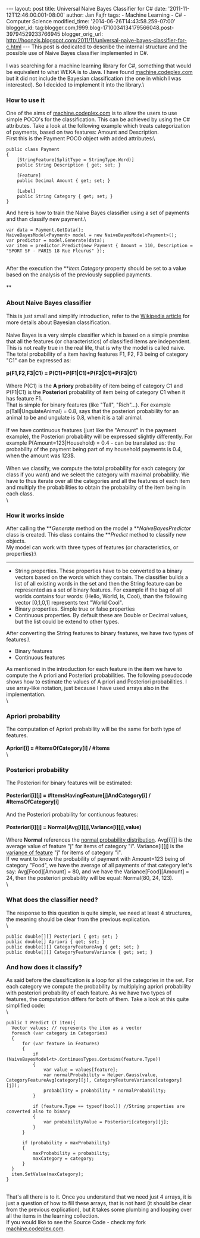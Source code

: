 --- layout: post title: Universal Naive Bayes Classifier for C\# date:
'2011-11-12T12:46:00.001-08:00' author: Jan Fajfr tags: - Machine
Learning - C\# - Computer Science modified\_time:
'2014-06-26T14:43:58.259-07:00' blogger\_id:
tag:blogger.com,1999:blog-1710034134179566048.post-39794529233766945
blogger\_orig\_url:
http://hoonzis.blogspot.com/2011/11/universal-naive-bayes-classifier-for-c.html
--- This post is dedicated to describe the internal structure and the
possible use of Naive Bayes classifier implemented in C\#.\
\
I was searching for a machine learning library for C\#, something that
would be equivalent to what WEKA is to Java. I have found
[machine.codeplex.com](http://machine.codeplex.com) but it did not
include the Bayesian classification (the one in which I was interested).
So I decided to implement it into the library.\

### How to use it

One of the aims of [machine.codeplex.com](http://machine.codeplex.com)
is to allow the users to use simple POCO's for the classification. This
can be achieved by using the C\# attributes. Take a look at the
following example which treats categorization of payments, based on two
features: Amount and Description.\
First this is the Payment POCO object with added attributes:\

``` {.prettyprint}
public class Payment
{
    [StringFeature(SplitType = StringType.Word)]
    public String Description { get; set; }

    [Feature]
    public Decimal Amount { get; set; }

    [Label]
    public String Category { get; set; }
}
```

And here is how to train the Naive Bayes classifier using a set of
payments and than classify new payment.\

``` {.prettyprint}
var data = Payment.GetData();            
NaiveBayesModel<Payment> model = new NaiveBayesModel<Payment>();
var predictor = model.Generate(data);
var item = predictor.Predict(new Payment { Amount = 110, Description = "SPORT SF - PARIS 18 Rue Fleurus" });
```

\
After the execution the ***item.Category* property should be set to a
value based on the analysis of the previously supplied payments.\
\
**

### About Naive Bayes classifier

This is just small and simplify introduction, refer to the [Wikipedia
article](http://en.wikipedia.org/wiki/Naive_Bayes_classifier) for more
details about Bayesian classification.\
\
Naive Bayes is a very simple classifier which is based on a simple
premise that all the features (or characteristics) of classified items
are independent. This is not really true in the real life, that is why
the model is called naive.\
The total probability of a item having features F1, F2, F3 being of
category "C1" can be expressed as:\
\
**p(F1,F2,F3|C1) = P(C1)\*P(F1|C1)\*P(F2|C1)\*P(F3|C1)**\
\
Where P(C1) is the **A priory** probability of item being of category C1
and P(F1|C1) is the **Posteriori** probability of item being of category
C1 when it has feature F1.\
That is simple for binary features (like "Tall", "Rich"...). For example
p(Tall|UngulateAnimal) = 0.8, says that the posteriori probability for
an animal to be and ungulate is 0.8, when it is a tall animal.\
\
If we have continuous features (just like the "Amount" in the payment
example), the Posteriori probability will be expressed slightly
differently. For example P(Amount=123|Household) = 0.4 - can be
translated as: the probability of the payment being part of my household
payments is 0.4, when the amount was 123\$.\
\
When we classify, we compute the total probability for each category (or
class if you want) and we select the category with maximal probability.
We have to thus iterate over all the categories and all the features of
each item and multiply the probabilities to obtain the probability of
the item being in each class.\
\

### How it works inside

After calling the ***Generate* method on the model a
***NaiveBayesPredictor* class is created. This class contains the
***Predict* method to classify new objects.\
My model can work with three types of features (or characteristics, or
properties):\
******

-   String properties. These properties have to be converted to a binary
    vectors based on the words which they contain. The classifier builds
    a list of all existing words in the set and then the String feature
    can be represented as a set of binary features. For example if the
    bag of all worlds contains four words: (Hello, World, Is, Cool),
    than the following vector \[0,1,0,1\] represents text "World Cool".
-   Binary properties. Simple true or false properties
-   Continuous properties. By default these are Double or Decimal
    values, but the list could be extend to other types.

After converting the String features to binary features, we have two
types of features:\

-   Binary features
-   Continuous features

As mentioned in the introduction for each feature in the item we have to
compute the A priori and Posteriori probabilities. The following
pseudocode shows how to estimate the values of A priori and Posteriori
probabilities. I use array-like notation, just because I have used
arrays also in the implementation.\
\

### Apriori probability

The computation of Apriori probability will be the same for both type of
features.\
\
**Apriori\[i\] = \#ItemsOfCategory\[i\] / \#Items**\
\

### Posteriori probability

The Posteriori for binary features will be estimated:\
\
**Posteriori\[i\]\[j\] = \#ItemsHavingFeature\[j\]AndCategory\[i\] /
\#ItemsOfCategory\[i\]**\
\
And the Posteriori probability for contiunous features:\
\
**Posteriori\[i\]\[j\] =
Normal(Avg\[i\]\[j\],Variance\[i\]\[j\],value)**\
\
Where **Normal** references the [normal probability
distribution](http://en.wikipedia.org/wiki/Normal_distribution).
Avg\[i\]\[j\] is the average value of feature "j" for items of category
"i". Variance\[i\]\[j\] is the [variance of
feature](http://en.wikipedia.org/wiki/Variance) "j" for items of
category "i".\
If we want to know the probability of payment with Amount=123 being of
category "Food", we have the average of all payments of that category
let's say: Avg\[Food\]\[Amount\] = 80, and we have the
Variance\[Food\]\[Amount\] = 24, then the posteriori probability will be
equal: Normal(80, 24, 123).\
\

### What does the classifier need?

The response to this question is quite simple, we need at least 4
structures, the meaning should be clear from the previous explication.\
\

``` {.prettyprint}
public double[][] Posteriori { get; set; }
public double[] Apriori { get; set; }
public double[][] CategoryFeatureAvg { get; set; }
public double[][] CategoryFeatureVariance { get; set; }
```

### And how does it classify?

As said before the classification is a loop for all the categories in
the set. For each category we compute the probability by multiplying
apriori probability with posteriori probability of each feature. As we
have two types of features, the computation differs for both of them.
Take a look at this quite simplified code:\
\

``` {.prettyprint}
public T Predict (T item){
  Vector values; // represents the item as a vector
  foreach (var category in Categories)
  {
      for (var feature in Features)
      {
          if (NaiveBayesModel<t>.ContinuesTypes.Contains(feature.Type))
          {
              var value = values[feature];
              var normalProbability = Helper.Gauss(value, CategoryFeatureAvg[category][j], CategoryFeatureVariance[category][j]);
              probability = probability * normalProbability;
          }
  
          if (feature.Type == typeof(bool)) //String properties are converted also to binary
          {
              var probabilityValue = Posteriori[category][j];
          }
      }
  
      if (probability > maxProbability)
      {
          maxProbability = probability;
          maxCategory = category;
      }
  }
  item.SetValue(maxCategory);
}
```

\
That's all there is to it. Once you understand that we need just 4
arrays, it is just a question of how to fill these arrays, that is not
hard (it should be clear from the previous explication), but it takes
some plumbing and looping over all the items in the learning
collection.\
If you would like to see the Source Code - check my fork
[machine.codeplex.com](http://machine.codeplex.com/SourceControl/network/Forks/hoonzis/NaiveBayes).
